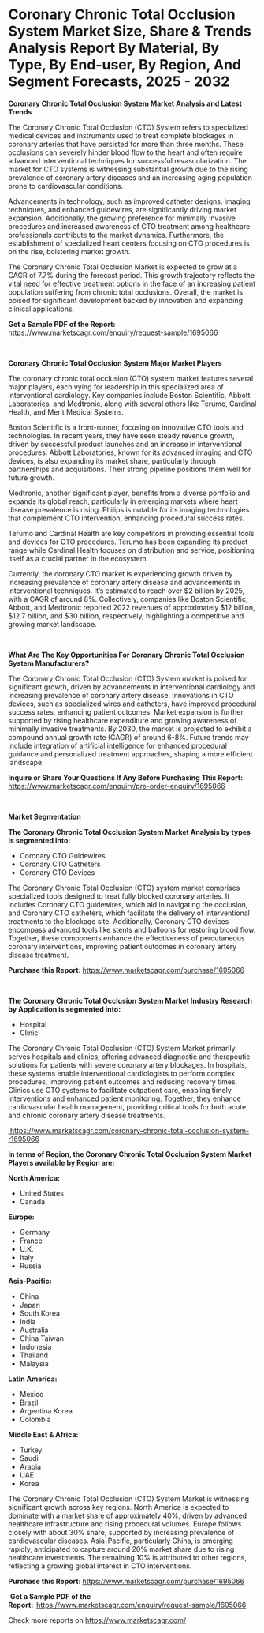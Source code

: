 <p><h1>Coronary Chronic Total Occlusion System Market Size, Share & Trends Analysis Report By Material, By Type, By End-user, By Region, And Segment Forecasts, 2025 - 2032</h1></p><p><strong>Coronary Chronic Total Occlusion System Market Analysis and Latest Trends</strong></p>
<p><p>The Coronary Chronic Total Occlusion (CTO) System refers to specialized medical devices and instruments used to treat complete blockages in coronary arteries that have persisted for more than three months. These occlusions can severely hinder blood flow to the heart and often require advanced interventional techniques for successful revascularization. The market for CTO systems is witnessing substantial growth due to the rising prevalence of coronary artery diseases and an increasing aging population prone to cardiovascular conditions. </p><p>Advancements in technology, such as improved catheter designs, imaging techniques, and enhanced guidewires, are significantly driving market expansion. Additionally, the growing preference for minimally invasive procedures and increased awareness of CTO treatment among healthcare professionals contribute to the market dynamics. Furthermore, the establishment of specialized heart centers focusing on CTO procedures is on the rise, bolstering market growth. </p><p>The Coronary Chronic Total Occlusion Market is expected to grow at a CAGR of 7.7% during the forecast period. This growth trajectory reflects the vital need for effective treatment options in the face of an increasing patient population suffering from chronic total occlusions. Overall, the market is poised for significant development backed by innovation and expanding clinical applications.</p></p>
<p><strong>Get a Sample PDF of the Report:&nbsp;</strong> <a href="https://www.marketscagr.com/enquiry/request-sample/1695066?utm_campaign=3534&utm_medium=2&utm_source=Github&utm_content=ia&utm_term=25032025&utm_id=coronary-chronic-total-occlusion-system">https://www.marketscagr.com/enquiry/request-sample/1695066</a></p>
<p>&nbsp;</p>
<p><strong>Coronary Chronic Total Occlusion System Major Market Players</strong></p>
<p><p>The coronary chronic total occlusion (CTO) system market features several major players, each vying for leadership in this specialized area of interventional cardiology. Key companies include Boston Scientific, Abbott Laboratories, and Medtronic, along with several others like Terumo, Cardinal Health, and Merit Medical Systems.</p><p>Boston Scientific is a front-runner, focusing on innovative CTO tools and technologies. In recent years, they have seen steady revenue growth, driven by successful product launches and an increase in interventional procedures. Abbott Laboratories, known for its advanced imaging and CTO devices, is also expanding its market share, particularly through partnerships and acquisitions. Their strong pipeline positions them well for future growth.</p><p>Medtronic, another significant player, benefits from a diverse portfolio and expands its global reach, particularly in emerging markets where heart disease prevalence is rising. Philips is notable for its imaging technologies that complement CTO intervention, enhancing procedural success rates.</p><p>Terumo and Cardinal Health are key competitors in providing essential tools and devices for CTO procedures. Terumo has been expanding its product range while Cardinal Health focuses on distribution and service, positioning itself as a crucial partner in the ecosystem.</p><p>Currently, the coronary CTO market is experiencing growth driven by increasing prevalence of coronary artery disease and advancements in interventional techniques. It’s estimated to reach over $2 billion by 2025, with a CAGR of around 8%. Collectively, companies like Boston Scientific, Abbott, and Medtronic reported 2022 revenues of approximately $12 billion, $12.7 billion, and $30 billion, respectively, highlighting a competitive and growing market landscape.</p></p>
<p>&nbsp;</p>
<p><strong>What Are The Key Opportunities For Coronary Chronic Total Occlusion System Manufacturers?</strong></p>
<p><p>The Coronary Chronic Total Occlusion (CTO) System market is poised for significant growth, driven by advancements in interventional cardiology and increasing prevalence of coronary artery disease. Innovations in CTO devices, such as specialized wires and catheters, have improved procedural success rates, enhancing patient outcomes. Market expansion is further supported by rising healthcare expenditure and growing awareness of minimally invasive treatments. By 2030, the market is projected to exhibit a compound annual growth rate (CAGR) of around 6-8%. Future trends may include integration of artificial intelligence for enhanced procedural guidance and personalized treatment approaches, shaping a more efficient landscape.</p></p>
<p><strong>Inquire or Share Your Questions If Any Before Purchasing This Report:</strong> <a href="https://www.marketscagr.com/enquiry/pre-order-enquiry/1695066?utm_campaign=3534&utm_medium=2&utm_source=Github&utm_content=ia&utm_term=25032025&utm_id=coronary-chronic-total-occlusion-system">https://www.marketscagr.com/enquiry/pre-order-enquiry/1695066</a></p>
<p>&nbsp;</p>
<p><strong>Market Segmentation</strong></p>
<p><strong>The Coronary Chronic Total Occlusion System Market Analysis by types is segmented into:</strong></p>
<p><ul><li>Coronary CTO Guidewires</li><li>Coronary CTO Catheters</li><li>Coronary CTO Devices</li></ul></p>
<p><p>The Coronary Chronic Total Occlusion (CTO) system market comprises specialized tools designed to treat fully blocked coronary arteries. It includes Coronary CTO guidewires, which aid in navigating the occlusion, and Coronary CTO catheters, which facilitate the delivery of interventional treatments to the blockage site. Additionally, Coronary CTO devices encompass advanced tools like stents and balloons for restoring blood flow. Together, these components enhance the effectiveness of percutaneous coronary interventions, improving patient outcomes in coronary artery disease treatment.</p></p>
<p><strong>Purchase this Report:&nbsp;</strong><a href="https://www.marketscagr.com/purchase/1695066?utm_campaign=3534&utm_medium=2&utm_source=Github&utm_content=ia&utm_term=25032025&utm_id=coronary-chronic-total-occlusion-system">https://www.marketscagr.com/purchase/1695066</a></p>
<p>&nbsp;</p>
<p><strong>The Coronary Chronic Total Occlusion System Market Industry Research by Application is segmented into:</strong></p>
<p><ul><li>Hospital</li><li>Clinic</li></ul></p>
<p><p>The Coronary Chronic Total Occlusion (CTO) System Market primarily serves hospitals and clinics, offering advanced diagnostic and therapeutic solutions for patients with severe coronary artery blockages. In hospitals, these systems enable interventional cardiologists to perform complex procedures, improving patient outcomes and reducing recovery times. Clinics use CTO systems to facilitate outpatient care, enabling timely interventions and enhanced patient monitoring. Together, they enhance cardiovascular health management, providing critical tools for both acute and chronic coronary artery disease treatments.</p></p>
<p><a href="https://www.marketscagr.com/coronary-chronic-total-occlusion-system-r1695066?utm_campaign=3534&utm_medium=2&utm_source=Github&utm_content=ia&utm_term=25032025&utm_id=coronary-chronic-total-occlusion-system">&nbsp;https://www.marketscagr.com/coronary-chronic-total-occlusion-system-r1695066</a></p>
<p><strong>In terms of Region, the Coronary Chronic Total Occlusion System Market Players available by Region are:</strong></p>
<p>
    <p> <strong> North America: </strong>
        <ul>
            <li>United States</li>
            <li>Canada</li>
        </ul>
        </p> 
    <p> <strong> Europe: </strong>
        <ul>
            <li>Germany</li>
            <li>France</li>
            <li>U.K.</li>
            <li>Italy</li>
            <li>Russia</li>
        </ul>
        </p> 
    <p> <strong> Asia-Pacific: </strong>
        <ul>
            <li>China</li>
            <li>Japan</li>
            <li>South Korea</li>
            <li>India</li>
            <li>Australia</li>
            <li>China Taiwan</li>
            <li>Indonesia</li>
            <li>Thailand</li>
            <li>Malaysia</li>
        </ul>
        </p> 
    <p> <strong> Latin America: </strong>
        <ul>
            <li>Mexico</li>
            <li>Brazil</li>
            <li>Argentina Korea</li>
            <li>Colombia</li>
        </ul>
        </p> 
    <p> <strong> Middle East & Africa: </strong>
        <ul>
            <li>Turkey</li>
            <li>Saudi</li>
            <li>Arabia</li>
            <li>UAE</li>
            <li>Korea</li>
        </ul>
    </p>
    </p>
<p><p>The Coronary Chronic Total Occlusion (CTO) System Market is witnessing significant growth across key regions. North America is expected to dominate with a market share of approximately 40%, driven by advanced healthcare infrastructure and rising procedural volumes. Europe follows closely with about 30% share, supported by increasing prevalence of cardiovascular diseases. Asia-Pacific, particularly China, is emerging rapidly, anticipated to capture around 20% market share due to rising healthcare investments. The remaining 10% is attributed to other regions, reflecting a growing global interest in CTO interventions.</p></p>
<p><strong>Purchase this Report: </strong><a href="https://www.marketscagr.com/purchase/1695066?utm_campaign=3534&utm_medium=2&utm_source=Github&utm_content=ia&utm_term=25032025&utm_id=coronary-chronic-total-occlusion-system">https://www.marketscagr.com/purchase/1695066</a></p>
<p>&nbsp;<strong>Get a Sample PDF of the Report:&nbsp;&nbsp;</strong><a href="https://www.marketscagr.com/enquiry/request-sample/1695066?utm_campaign=3534&utm_medium=2&utm_source=Github&utm_content=ia&utm_term=25032025&utm_id=coronary-chronic-total-occlusion-system">https://www.marketscagr.com/enquiry/request-sample/1695066</a></p>
<p><strong></strong></p>
<p>Check more reports on <a href="https://www.marketscagr.com/?utm_campaign=3534&utm_medium=2&utm_source=Github&utm_content=ia&utm_term=25032025&utm_id=coronary-chronic-total-occlusion-system">https://www.marketscagr.com/</a></p>